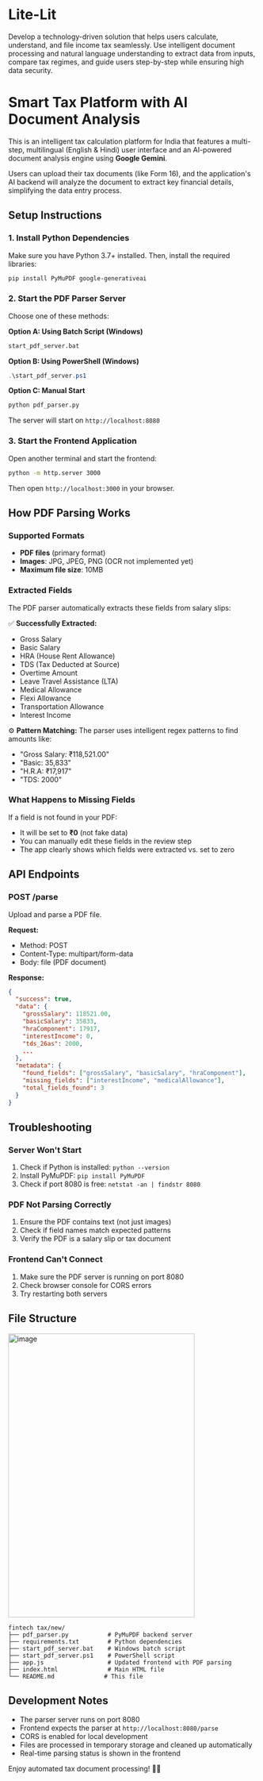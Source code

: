 # Lite-Lit
Develop a technology-driven solution that helps users calculate, understand, and file income tax seamlessly. Use intelligent document processing and natural language understanding to extract data from inputs, compare tax regimes, and guide users step-by-step while ensuring high data security.

# Smart Tax Platform with AI Document Analysis

This is an intelligent tax calculation platform for India that features a multi-step, multilingual (English & Hindi) user interface and an AI-powered document analysis engine using **Google Gemini**.

Users can upload their tax documents (like Form 16), and the application's AI backend will analyze the document to extract key financial details, simplifying the data entry process.

## Setup Instructions

### 1. Install Python Dependencies

Make sure you have Python 3.7+ installed. Then, install the required libraries:

```bash
pip install PyMuPDF google-generativeai
```

### 2. Start the PDF Parser Server

Choose one of these methods:

**Option A: Using Batch Script (Windows)**
```cmd
start_pdf_server.bat
```

**Option B: Using PowerShell (Windows)**
```powershell
.\start_pdf_server.ps1
```

**Option C: Manual Start**
```bash
python pdf_parser.py
```

The server will start on `http://localhost:8080`

### 3. Start the Frontend Application

Open another terminal and start the frontend:

```bash
python -m http.server 3000
```

Then open `http://localhost:3000` in your browser.

## How PDF Parsing Works

### Supported Formats
- **PDF files** (primary format)
- **Images**: JPG, JPEG, PNG (OCR not implemented yet)
- **Maximum file size**: 10MB

### Extracted Fields

The PDF parser automatically extracts these fields from salary slips:

✅ **Successfully Extracted:**
- Gross Salary
- Basic Salary  
- HRA (House Rent Allowance)
- TDS (Tax Deducted at Source)
- Overtime Amount
- Leave Travel Assistance (LTA)
- Medical Allowance
- Flexi Allowance
- Transportation Allowance
- Interest Income

⚙️ **Pattern Matching:**
The parser uses intelligent regex patterns to find amounts like:
- "Gross Salary: ₹118,521.00"
- "Basic: 35,833"
- "H.R.A: ₹17,917"
- "TDS: 2000"

### What Happens to Missing Fields

If a field is not found in your PDF:
- It will be set to **₹0** (not fake data)
- You can manually edit these fields in the review step
- The app clearly shows which fields were extracted vs. set to zero

## API Endpoints

### POST /parse
Upload and parse a PDF file.

**Request:**
- Method: POST
- Content-Type: multipart/form-data
- Body: file (PDF document)

**Response:**
```json
{
  "success": true,
  "data": {
    "grossSalary": 118521.00,
    "basicSalary": 35833,
    "hraComponent": 17917,
    "interestIncome": 0,
    "tds_26as": 2000,
    ...
  },
  "metadata": {
    "found_fields": ["grossSalary", "basicSalary", "hraComponent"],
    "missing_fields": ["interestIncome", "medicalAllowance"],
    "total_fields_found": 3
  }
}
```

## Troubleshooting

### Server Won't Start
1. Check if Python is installed: `python --version`
2. Install PyMuPDF: `pip install PyMuPDF`
3. Check if port 8080 is free: `netstat -an | findstr 8080`

### PDF Not Parsing Correctly
1. Ensure the PDF contains text (not just images)
2. Check if field names match expected patterns
3. Verify the PDF is a salary slip or tax document

### Frontend Can't Connect
1. Make sure the PDF server is running on port 8080
2. Check browser console for CORS errors
3. Try restarting both servers

## File Structure

<img width="376" height="572" alt="image" src="https://github.com/user-attachments/assets/d83c0c1b-eafd-4fb9-8264-577fad8b4d7f" />


```
fintech tax/new/
├── pdf_parser.py           # PyMuPDF backend server
├── requirements.txt        # Python dependencies
├── start_pdf_server.bat    # Windows batch script
├── start_pdf_server.ps1    # PowerShell script
├── app.js                  # Updated frontend with PDF parsing
├── index.html              # Main HTML file
└── README.md              # This file
```

## Development Notes

- The parser server runs on port 8080
- Frontend expects the parser at `http://localhost:8080/parse`
- CORS is enabled for local development
- Files are processed in temporary storage and cleaned up automatically
- Real-time parsing status is shown in the frontend

Enjoy automated tax document processing! 🚀📄
